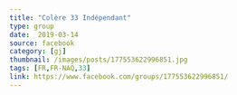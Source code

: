 ```yaml
---
title: "Colère 33 Indépendant"
type: group
date:  2019-03-14
source: facebook
category: [gj]
thumbnail: /images/posts/177553622996851.jpg
tags: [FR,FR-NAQ,33]
link: https://www.facebook.com/groups/177553622996851/
---
```

